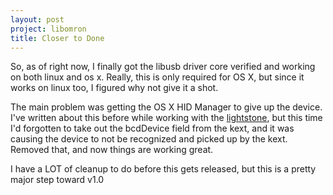 ```yaml
---
layout: post
project: libomron
title: Closer to Done
---
```


So, as of right now, I finally got the libusb driver core verified and working on both linux and os x. Really, this is only required for OS X, but since it works on linux too, I figured why not give it a shot. 

The main problem was getting the OS X HID Manager to give up the device. I've written about this before while working with the [lightstone](http://qdot.github.com/liblightstone), but this time I'd forgotten to take out the bcdDevice field from the kext, and it was causing the device to not be recognized and picked up by the kext. Removed that, and now things are working great. 

I have a LOT of cleanup to do before this gets released, but this is a pretty major step toward v1.0
